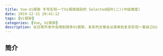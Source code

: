 ```yaml
---
title: Vue-Ui框架 手写实现一个Ui框架级别的 Selected组件(二)(中级难度)
date: 2019-12-31 20:41:12
tags: [Ui框架]
categories: [Vue, Ui框架]
description: 在日常开发中会用到很多Ui框架，本系列文章会从简单到复杂实现一套自己Ui框架。本篇文章中从0开始手写一个Ui框架级别的Selected组件。
---
```


## 简介
